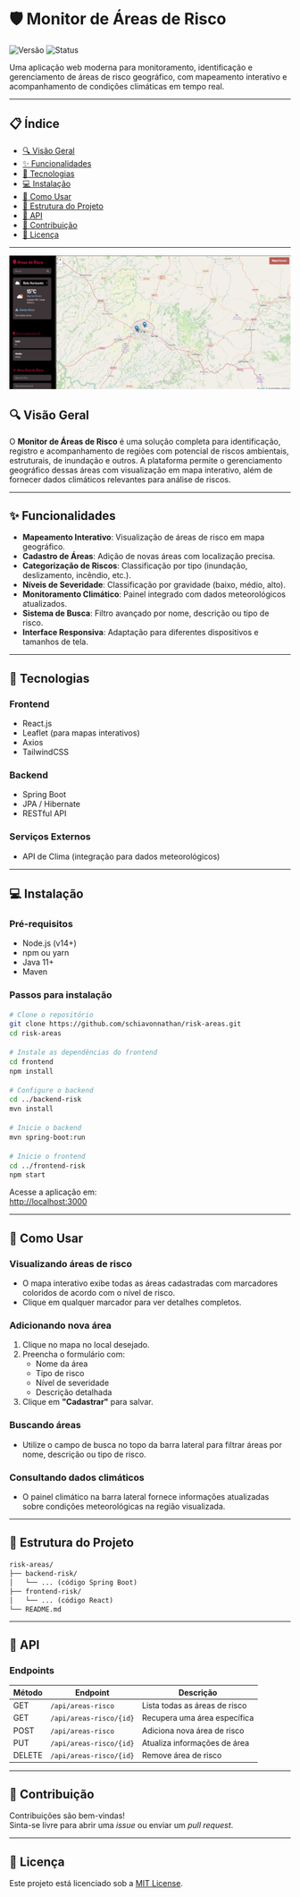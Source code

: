 
# 🛡️ Monitor de Áreas de Risco

![Versão](https://img.shields.io/badge/versão-1.0.0-blue)
![Status](https://img.shields.io/badge/status-em%20desenvolvimento-yellow)

Uma aplicação web moderna para monitoramento, identificação e gerenciamento de áreas de risco geográfico, com mapeamento interativo e acompanhamento de condições climáticas em tempo real.

---

## 📋 Índice

- [🔍 Visão Geral](#-visão-geral)
- [✨ Funcionalidades](#-funcionalidades)
- [🚀 Tecnologias](#-tecnologias)
- [💻 Instalação](#-instalação)
- [📝 Como Usar](#-como-usar)
- [📁 Estrutura do Projeto](#-estrutura-do-projeto)
- [🔌 API](#-api)
- [🤝 Contribuição](#-contribuição)
- [📄 Licença](#-licença)

---

![Tela de Mapa Interativo](./public/riskprint.png)


## 🔍 Visão Geral

O **Monitor de Áreas de Risco** é uma solução completa para identificação, registro e acompanhamento de regiões com potencial de riscos ambientais, estruturais, de inundação e outros. A plataforma permite o gerenciamento geográfico dessas áreas com visualização em mapa interativo, além de fornecer dados climáticos relevantes para análise de riscos.

---

## ✨ Funcionalidades

- **Mapeamento Interativo**: Visualização de áreas de risco em mapa geográfico.
- **Cadastro de Áreas**: Adição de novas áreas com localização precisa.
- **Categorização de Riscos**: Classificação por tipo (inundação, deslizamento, incêndio, etc.).
- **Níveis de Severidade**: Classificação por gravidade (baixo, médio, alto).
- **Monitoramento Climático**: Painel integrado com dados meteorológicos atualizados.
- **Sistema de Busca**: Filtro avançado por nome, descrição ou tipo de risco.
- **Interface Responsiva**: Adaptação para diferentes dispositivos e tamanhos de tela.

---

## 🚀 Tecnologias

### Frontend

- React.js  
- Leaflet (para mapas interativos)  
- Axios  
- TailwindCSS  

### Backend

- Spring Boot  
- JPA / Hibernate  
- RESTful API  

### Serviços Externos

- API de Clima (integração para dados meteorológicos)

---

## 💻 Instalação

### Pré-requisitos

- Node.js (v14+)
- npm ou yarn
- Java 11+
- Maven

### Passos para instalação

```bash
# Clone o repositório
git clone https://github.com/schiavonnathan/risk-areas.git
cd risk-areas

# Instale as dependências do frontend
cd frontend
npm install

# Configure o backend
cd ../backend-risk
mvn install

# Inicie o backend
mvn spring-boot:run

# Inicie o frontend
cd ../frontend-risk
npm start
```

Acesse a aplicação em:  
[http://localhost:3000](http://localhost:3000)

---

## 📝 Como Usar

### Visualizando áreas de risco

- O mapa interativo exibe todas as áreas cadastradas com marcadores coloridos de acordo com o nível de risco.
- Clique em qualquer marcador para ver detalhes completos.

### Adicionando nova área

1. Clique no mapa no local desejado.
2. Preencha o formulário com:
   - Nome da área
   - Tipo de risco
   - Nível de severidade
   - Descrição detalhada
3. Clique em **"Cadastrar"** para salvar.

### Buscando áreas

- Utilize o campo de busca no topo da barra lateral para filtrar áreas por nome, descrição ou tipo de risco.

### Consultando dados climáticos

- O painel climático na barra lateral fornece informações atualizadas sobre condições meteorológicas na região visualizada.

---

## 📁 Estrutura do Projeto

```text
risk-areas/
├── backend-risk/
│   └── ... (código Spring Boot)
├── frontend-risk/
│   └── ... (código React)
└── README.md
```

---

## 🔌 API

### Endpoints

| Método | Endpoint                | Descrição                        |
|--------|-------------------------|----------------------------------|
| GET    | `/api/areas-risco`      | Lista todas as áreas de risco    |
| GET    | `/api/areas-risco/{id}` | Recupera uma área específica     |
| POST   | `/api/areas-risco`      | Adiciona nova área de risco      |
| PUT    | `/api/areas-risco/{id}` | Atualiza informações de área     |
| DELETE | `/api/areas-risco/{id}` | Remove área de risco             |

---

## 🤝 Contribuição

Contribuições são bem-vindas!  
Sinta-se livre para abrir uma *issue* ou enviar um *pull request*.

---

## 📄 Licença

Este projeto está licenciado sob a [MIT License](LICENSE).

